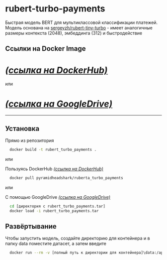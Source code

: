 # rubert-turbo-payments
Быстрая модель BERT для мультиклассовой классификации платежей. Модель основана на [sergeyzh/rubert-tiny-turbo](https://huggingface.co/sergeyzh/rubert-tiny-turbo) - имеет аналогичные размеры контекста (2048), эмбеддинга (312) и быстродействие

## Сcылки на Docker Image
# *[(ссылка на DockerHub)](https://hub.docker.com/repository/docker/pyramidheadshark/ruberta_turbo_payments/general)*

или
# *[(ссылка на GoogleDrive)](https://drive.google.com/drive/folders/18iFmekzYOeHS3Kw9TsWq0fyMfcaOmE3-?usp=sharing)*

---

## Установка

Прямо из репозитория

```bash
  docker build -t rubert_turbo_payments .
```

или

Пользуясь DockerHub
*[(ссылка на DockerHub)](https://hub.docker.com/repository/docker/pyramidheadshark/ruberta_turbo_payments/general)*

```bash
  docker pull pyramidheadshark/ruberta_turbo_payments
```

или

С помощью GoogleDrive
*[(ссылка на GoogleDrive)](https://drive.google.com/drive/folders/18iFmekzYOeHS3Kw9TsWq0fyMfcaOmE3-?usp=sharing)*

```bash
  cd [директория с rubert_turbo_payments.tar]
  docker load -i rubert_turbo_payments.tar
```
    
## Развёртывание

Чтобы запустить модель, создайте директорию для контейнера и в папку data поместите датасет, а затем введите

```bash
  docker run --rm -v [полный путь к директории для контейнера]\data:/app/data rubert_turbo_payments
```




